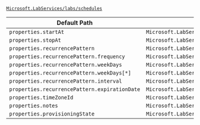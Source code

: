 [`Microsoft.LabServices/labs/schedules`](https://docs.microsoft.com/en-us/azure/templates/microsoft.labservices/labs/schedules)

| Default Path | Alias |
|---|---|
| `properties.startAt` | `Microsoft.LabServices/labs/schedules/startAt` |
| `properties.stopAt` | `Microsoft.LabServices/labs/schedules/stopAt` |
| `properties.recurrencePattern` | `Microsoft.LabServices/labs/schedules/recurrencePattern` |
| `properties.recurrencePattern.frequency` | `Microsoft.LabServices/labs/schedules/recurrencePattern.frequency` |
| `properties.recurrencePattern.weekDays` | `Microsoft.LabServices/labs/schedules/recurrencePattern.weekDays` |
| `properties.recurrencePattern.weekDays[*]` | `Microsoft.LabServices/labs/schedules/recurrencePattern.weekDays[*]` |
| `properties.recurrencePattern.interval` | `Microsoft.LabServices/labs/schedules/recurrencePattern.interval` |
| `properties.recurrencePattern.expirationDate` | `Microsoft.LabServices/labs/schedules/recurrencePattern.expirationDate` |
| `properties.timeZoneId` | `Microsoft.LabServices/labs/schedules/timeZoneId` |
| `properties.notes` | `Microsoft.LabServices/labs/schedules/notes` |
| `properties.provisioningState` | `Microsoft.LabServices/labs/schedules/provisioningState` |

